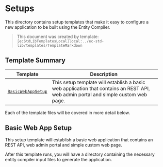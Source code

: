 [//]: # ( =====preserve===== start-Introduction ===== )
# Setups

This directory contains setup templates that make it easy to configure a new application to be built using the Entity Compiler.

[//]: # ( =====preserve===== end-Introduction ===== )

> This document was created by template: `[ecStdLibTemplatesLocal]local:../ec-std-lib/templates/TemplateMarkdown`

<a name="template-summary"></a>
## Template Summary

|Template|Description|
|---|---|
| [`BasicWebAppSetup`](#basic-web-app-setup) | This setup template will establish a basic web application that contains an REST API, web admin portal and simple custom web page. |

Each of the template files will be covered in more detail below.

<a name="basic-web-app-setup"></a>
## Basic Web App Setup

This setup template will establish a basic web application that contains an REST API, web admin portal and simple custom web page.

 After this template runs, you will have a directory containing the necessary entity compiler input files to generate the application.

